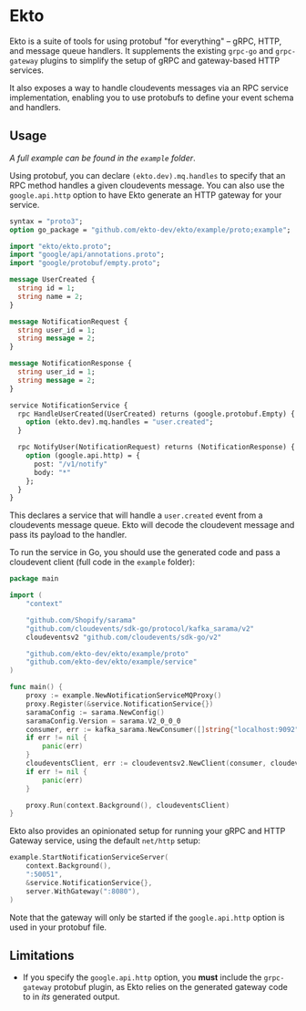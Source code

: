 # Ekto

Ekto is a suite of tools for using protobuf "for everything" – gRPC, HTTP,
and message queue handlers. It supplements the existing `grpc-go` and `grpc-gateway`
plugins to simplify the setup of gRPC and gateway-based HTTP services.

It also exposes a way to handle cloudevents messages via an RPC service implementation,
enabling you to use protobufs to define your event schema and handlers.

## Usage

_A full example can be found in the `example` folder_.

Using protobuf, you can declare `(ekto.dev).mq.handles` to specify that an RPC method
handles a given cloudevents message. You can also use the `google.api.http` option
to have Ekto generate an HTTP gateway for your service.

```protobuf
syntax = "proto3";
option go_package = "github.com/ekto-dev/ekto/example/proto;example";

import "ekto/ekto.proto";
import "google/api/annotations.proto";
import "google/protobuf/empty.proto";

message UserCreated {
  string id = 1;
  string name = 2;
}

message NotificationRequest {
  string user_id = 1;
  string message = 2;
}

message NotificationResponse {
  string user_id = 1;
  string message = 2;
}

service NotificationService {
  rpc HandleUserCreated(UserCreated) returns (google.protobuf.Empty) {
    option (ekto.dev).mq.handles = "user.created";
  }

  rpc NotifyUser(NotificationRequest) returns (NotificationResponse) {
    option (google.api.http) = {
      post: "/v1/notify"
      body: "*"
    };
  }
}

```

This declares a service that will handle a `user.created` event from a cloudevents
message queue. Ekto will decode the cloudevent message and pass its payload to the
handler.

To run the service in Go, you should use the generated code and pass a cloudevent client (full code in the `example` folder):

```go
package main

import (
	"context"

	"github.com/Shopify/sarama"
	"github.com/cloudevents/sdk-go/protocol/kafka_sarama/v2"
	cloudeventsv2 "github.com/cloudevents/sdk-go/v2"

	"github.com/ekto-dev/ekto/example/proto"
	"github.com/ekto-dev/ekto/example/service"
)

func main() {
	proxy := example.NewNotificationServiceMQProxy()
	proxy.Register(&service.NotificationService{})
	saramaConfig := sarama.NewConfig()
	saramaConfig.Version = sarama.V2_0_0_0
	consumer, err := kafka_sarama.NewConsumer([]string{"localhost:9092"}, saramaConfig, "example", "events")
	if err != nil {
		panic(err)
	}
	cloudeventsClient, err := cloudeventsv2.NewClient(consumer, cloudeventsv2.WithTimeNow(), cloudeventsv2.WithUUIDs())
	if err != nil {
		panic(err)
	}

	proxy.Run(context.Background(), cloudeventsClient)
}
```

Ekto also provides an opinionated setup for running your gRPC and HTTP Gateway
service, using the default `net/http` setup:

```go
example.StartNotificationServiceServer(
	context.Background(),
	":50051",
	&service.NotificationService{},
	server.WithGateway(":8080"),
)
```

Note that the gateway will only be started if the `google.api.http` option is
used in your protobuf file.

## Limitations

- If you specify the `google.api.http` option, you **must** include the `grpc-gateway`
  protobuf plugin, as Ekto relies on the generated gateway code to in _its_ generated output.
